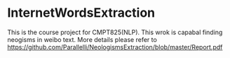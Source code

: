 InternetWordsExtraction
=======================

This is the course project for CMPT825(NLP). 
This wrok is capabal finding neogisms in weibo text. More details please refer to https://github.com/Parallelli/NeologismsExtraction/blob/master/Report.pdf
